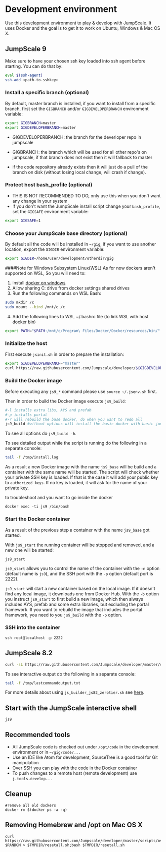 # Development environment

Use this development environment to play & develop with JumpScale.
It uses Docker and the goal is to get it to work on Ubuntu, Windows & Mac OS X.

## JumpScale 9

Make sure to have your chosen ssh key loaded into ssh agent before starting.
You can do that by:
```bash
eval $(ssh-agent)
ssh-add <path-to-sshkey>
```

### Install a specific branch (optional)
By default, master branch is installed, if you want to install from a specific branch, first set the `GIGBRANCH` and/or `GIGDEVELOPERBRANCH` environment variable:

```bash
export GIGBRANCH=master
export GIGDEVELOPERBRANCH=master
```


- GIGDEVELOPERBRANCH: the branch for the deverloper repo in jumpscale
- GIGBRANCH: the branch which will be used for all other repo's on jumpscale, if that branch does not exist then it will fallback to master

- if the code repository already exists then it will just do a pull of the branch on disk (without losing local change, will crash if change).

### Protect host bash_profile (optional)

- THIS IS NOT RECOMMENDED TO DO, only use this when you don't want any change in your system
- If you don't want the JumpScale install script change your `bash_profile`, set the `GIGSAFE` environment variable:

```bash
export GIGSAFE=1
```

### Choose your JumpScale base directory (optional)
By default all the code will be installed in `~/gig`, if you want to use another location, export the `GIGDIR` environment variable:

```bash
export GIGDIR=/home/user/development/otherdir/gig
```

####Note for Windows Subsystem Linux(WSL)
As for now dockers aren't supported on WSL, So you will need to:
1. install [docker on windows](https://docs.docker.com/docker-for-windows/install/)
2. Allow sharing C: drive from docker settings shared drives
3. Run the following commands on WSL Bash:
```bash
sudo mkdir /c
sudo mount --bind /mnt/c /c
```
4. Add the following lines to WSL ~/.bashrc file (to link WSL with host docker bin)
 ```bash
export PATH="$PATH:/mnt/c/Program\ Files/Docker/Docker/resources/bin/"
```

### Initialize the host
First execute `jsinit.sh` in order to prepare the installation:

```bash
export GIGDEVELOPERBRANCH="master"
curl https://raw.githubusercontent.com/Jumpscale/developer/${GIGDEVELOPERBRANCH}/jsinit.sh?$RANDOM > /tmp/jsinit.sh; bash /tmp/jsinit.sh
```

### Build the Docker image

Before executing any `js9_*` command please use `source ~/.jsenv.sh` first.

Then in order to build the Docker image execute `js9_build`:

```bash
#-l installs extra libs, AYS and prefab
#-p installs portal
#-r will rebuild the base docker, do when you want to redo all
js9_build #without options will install the basic docker with basic jumpscale9 support
```

To see all options do `js9_build -h`.

To see detailed output while the script is running do the following in a separate console:

```bash
tail -f /tmp/install.log
```

As a result a new Docker image with the name `js9_base` will be build and a container with the same name will be started. The script will check whether your private SSH key is loaded. If that is the case it will add your public key to `authorized_keys`. If no key is loaded, it will ask for the name of your private key.


to troubleshoot and you want to go inside the docker
```
docker exec -ti js9 /bin/bash
```


### Start the Docker container

As a result of the previous step a container with the name `js9_base` got started.

With `js9_start` the running container will be stopped and removed, and a new one will be started:

```shell
js9_start
```

`js9_start` allows you to control the name of the container with the `-n` option (default name is `js9`), and the SSH port with the `-p` option (default port is 2222).

`js9_start` will start a new container based on the local image. If it doesn't find any local image, it downloads one from Docker Hub. With the `-b` option you instruct `js9_start` to first build a new image, which then always includes AYS, prefab and some extra libraries, but excluding the portal framework. If you want to rebuild the image that includes the portal framework, you need to you `js9_build` with the `-p` option.


### SSH into the container

```shell
ssh root@localhost -p 2222
```

## JumpScale 8.2

```bash
curl -sL https://raw.githubusercontent.com/Jumpscale/developer/master/scripts/js_builder_js82_zerotier.sh | bash -s <your-ZeroTier-network-ID>
```

To see interactive output do the following in a separate console:
```bash
tail -f /tmp/lastcommandoutput.txt
```

For more details about using `js_builder_js82_zerotier.sh` see [here](docs/installjs8_details.md).


## Start with the JumpScale interactive shell

```bash
js9
```

## Recommended tools

- All JumpScale code is checked out under `/opt/code` in the development environment or in `~/gig/code/...`
- Use an IDE like Atom for development, SourceTree is a good tool for Git manipulation
- Over SSH you can play with the code in the Docker container
- To push changes to a remote host (remote development) use `j.tools.develop...`


## Cleanup

```
#remove all old dockers
docker rm $(docker ps -a -q)
```

## Removing Homebrew and /opt on Mac OS X

```
curl https://raw.githubusercontent.com/Jumpscale/developer/master/scripts/osx_reset_all.sh?$RANDOM > $TMPDIR/resetall.sh;bash $TMPDIR/resetall.sh
```
